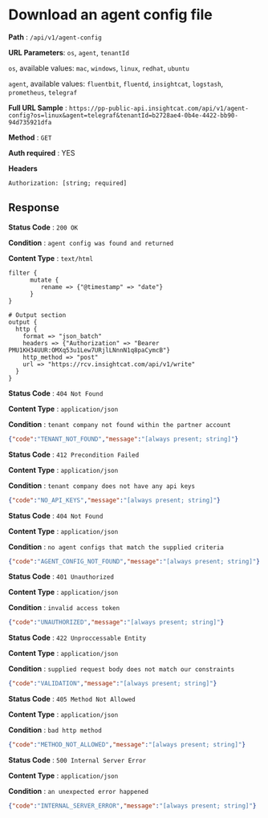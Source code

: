 #  Download an agent config file
**Path** : `/api/v1/agent-config`

**URL Parameters**: `os`, `agent`, `tenantId`

`os`, available values: `mac`, `windows`, `linux`, `redhat`, `ubuntu`

`agent`, available values: `fluentbit`, `fluentd`, `insightcat`, `logstash`, `prometheus`, `telegraf`

**Full URL Sample** : `https://pp-public-api.insightcat.com/api/v1/agent-config?os=linux&agent=telegraf&tenantId=b2728ae4-0b4e-4422-bb90-94d735921dfa`

**Method** : `GET`

**Auth required** : YES

**Headers**
```
Authorization: [string; required]
```

##  Response

**Status Code** : `200 OK`

**Condition** : `agent config was found and returned`

**Content Type** : `text/html`

```text
filter {
      mutate {
         rename => {"@timestamp" => "date"}
      }
}

# Output section
output {
  http {
    format => "json_batch"
    headers => {"Authorization" => "Bearer PMU1KH34UUR:OMXq53u1Lew7URjlLNnnN1q8paCymcB"}
    http_method => "post"
    url => "https://rcv.insightcat.com/api/v1/write"
  }
}
```
**Status Code** : `404 Not Found`

**Content Type** : `application/json`

**Condition** : `tenant company not found within the partner account`
```json
{"code":"TENANT_NOT_FOUND","message":"[always present; string]"}
```
**Status Code** : `412 Precondition Failed`

**Content Type** : `application/json`

**Condition** : `tenant company does not have any api keys`
```json
{"code":"NO_API_KEYS","message":"[always present; string]"}
```
**Status Code** : `404 Not Found`

**Content Type** : `application/json`

**Condition** : `no agent configs that match the supplied criteria`
```json
{"code":"AGENT_CONFIG_NOT_FOUND","message":"[always present; string]"}
```
**Status Code** : `401 Unauthorized`

**Content Type** : `application/json`

**Condition** : `invalid access token`
```json
{"code":"UNAUTHORIZED","message":"[always present; string]"}
```
**Status Code** : `422 Unproccessable Entity`

**Content Type** : `application/json`

**Condition** : `supplied request body does not match our constraints`
```json
{"code":"VALIDATION","message":"[always present; string]"}
```
**Status Code** : `405 Method Not Allowed`

**Content Type** : `application/json`

**Condition** : `bad http method`
```json
{"code":"METHOD_NOT_ALLOWED","message":"[always present; string]"}
```
**Status Code** : `500 Internal Server Error`

**Content Type** : `application/json`

**Condition** : `an unexpected error happened`
```json
{"code":"INTERNAL_SERVER_ERROR","message":"[always present; string]"}
```

